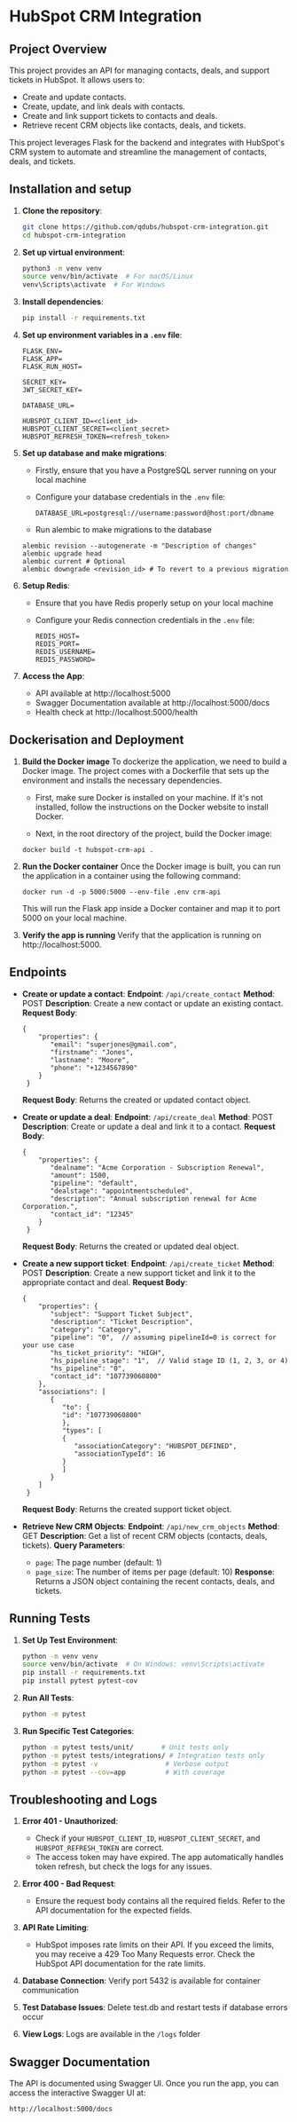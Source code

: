 # HubSpot CRM Integration

## Project Overview

This project provides an API for managing contacts, deals, and support tickets in HubSpot. It allows users to:

- Create and update contacts.
- Create, update, and link deals with contacts.
- Create and link support tickets to contacts and deals.
- Retrieve recent CRM objects like contacts, deals, and tickets.

This project leverages Flask for the backend and integrates with HubSpot's CRM system to automate and streamline the management of contacts, deals, and tickets.

## Installation and setup

1. **Clone the repository**:

   ```bash
   git clone https://github.com/qdubs/hubspot-crm-integration.git
   cd hubspot-crm-integration
   ```

2. **Set up virtual environment**:

   ```bash
   python3 -m venv venv
   source venv/bin/activate  # For macOS/Linux
   venv\Scripts\activate  # For Windows
   ```

3. **Install dependencies**:

   ```bash
   pip install -r requirements.txt
   ```

4. **Set up environment variables in a `.env` file**:

   ```env
   FLASK_ENV=
   FLASK_APP=
   FLASK_RUN_HOST=

   SECRET_KEY=
   JWT_SECRET_KEY=

   DATABASE_URL=

   HUBSPOT_CLIENT_ID=<client_id>
   HUBSPOT_CLIENT_SECRET=<client_secret>
   HUBSPOT_REFRESH_TOKEN=<refresh_token>
   ```

5. **Set up database and make migrations**:
   - Firstly, ensure that you have a PostgreSQL server running on your local machine
   - Configure your database credentials in the `.env` file:

     ```
     DATABASE_URL=postgresql://username:password@host:port/dbname
     ```
   
   - Run alembic to make migrations to the database

   ```
   alembic revision --autogenerate -m "Description of changes"
   alembic upgrade head
   alembic current # Optional
   alembic downgrade <revision_id> # To revert to a previous migration
   ```

6. **Setup Redis**:
   - Ensure that you have Redis properly setup on your local machine
   - Configure your Redis connection credentials in the `.env` file:

      ```
      REDIS_HOST=
      REDIS_PORT=
      REDIS_USERNAME=
      REDIS_PASSWORD=
      ```

7. **Access the App**:
   - API available at http://localhost:5000
   - Swagger Documentation available at http://localhost:5000/docs
   - Health check at http://localhost:5000/health


## Dockerisation and Deployment

1. **Build the Docker image**
   To dockerize the application, we need to build a Docker image. The project comes with a Dockerfile that sets up the environment and installs the necessary dependencies.

   - First, make sure Docker is installed on your machine. If it's not installed, follow the instructions on the Docker website to install Docker.

   - Next, in the root directory of the project, build the Docker image:

   ```
   docker build -t hubspot-crm-api .
   ```

2. **Run the Docker container**
   Once the Docker image is built, you can run the application in a container using the following command:

   ```
   docker run -d -p 5000:5000 --env-file .env crm-api
   ```

   This will run the Flask app inside a Docker container and map it to port 5000 on your local machine.

3. **Verify the app is running**
   Verify that the application is running on http://localhost:5000.
   

## Endpoints

- **Create or update a contact**:
  **Endpoint**: `/api/create_contact`
  **Method**: POST
  **Description**: Create a new contact or update an existing contact.
  **Request Body**:

  ```
  {
      "properties": {
         "email": "superjones@gmail.com",
         "firstname": "Jones",
         "lastname": "Moore",
         "phone": "+1234567890"
      }
   }
  ```

  **Request Body**: Returns the created or updated contact object.

- **Create or update a deal**:
  **Endpoint**: `/api/create_deal`
  **Method**: POST
  **Description**: Create or update a deal and link it to a contact.
  **Request Body**:

  ```
  {
      "properties": {
         "dealname": "Acme Corporation - Subscription Renewal",
         "amount": 1500,
         "pipeline": "default",
         "dealstage": "appointmentscheduled",
         "description": "Annual subscription renewal for Acme Corporation.",
         "contact_id": "12345"
      }
   }
  ```

  **Request Body**: Returns the created or updated deal object.

- **Create a new support ticket**:
  **Endpoint**: `/api/create_ticket`
  **Method**: POST
  **Description**: Create a new support ticket and link it to the appropriate contact and deal.
  **Request Body**:

  ```
  {
      "properties": {
         "subject": "Support Ticket Subject",
         "description": "Ticket Description",
         "category": "Category",
         "pipeline": "0",  // assuming pipelineId=0 is correct for your use case
         "hs_ticket_priority": "HIGH",
         "hs_pipeline_stage": "1",  // Valid stage ID (1, 2, 3, or 4)
         "hs_pipeline": "0",
         "contact_id": "107739060800"
      },
      "associations": [
         {
            "to": {
            "id": "107739060800"
            },
            "types": [
            {
               "associationCategory": "HUBSPOT_DEFINED",
               "associationTypeId": 16
            }
            ]
         }
      ]
   }
  ```

  **Request Body**: Returns the created support ticket object.

- **Retrieve New CRM Objects**:
  **Endpoint**: `/api/new_crm_objects`
  **Method**: GET
  **Description**: Get a list of recent CRM objects (contacts, deals, tickets).
  **Query Parameters**:
  - `page`: The page number (default: 1)
  - `page_size`: The number of items per page (default: 10)
    **Response**: Returns a JSON object containing the recent contacts, deals, and tickets.

## Running Tests

1. **Set Up Test Environment**:

   ```bash
   python -m venv venv
   source venv/bin/activate  # On Windows: venv\Scripts\activate
   pip install -r requirements.txt
   pip install pytest pytest-cov
   ```

2. **Run All Tests**:

   ```bash
   python -m pytest
   ```

3. **Run Specific Test Categories**:
   ```bash
   python -m pytest tests/unit/       # Unit tests only
   python -m pytest tests/integrations/ # Integration tests only
   python -m pytest -v                 # Verbose output
   python -m pytest --cov=app          # With coverage
   ```

## Troubleshooting and Logs

1. **Error 401 - Unauthorized**:

   - Check if your `HUBSPOT_CLIENT_ID`, `HUBSPOT_CLIENT_SECRET`, and `HUBSPOT_REFRESH_TOKEN` are correct.
   - The access token may have expired. The app automatically handles token refresh, but check the logs for any issues.

2. **Error 400 - Bad Request**:

   - Ensure the request body contains all the required fields. Refer to the API documentation for the expected fields.

3. **API Rate Limiting**:

   - HubSpot imposes rate limits on their API. If you exceed the limits, you may receive a 429 Too Many Requests error. Check the HubSpot API documentation for the rate limits.

4. **Database Connection**: Verify port 5432 is available for container communication

5. **Test Database Issues**: Delete test.db and restart tests if database errors occur

6. **View Logs**: Logs are available in the `/logs` folder


## Swagger Documentation

The API is documented using Swagger UI. Once you run the app, you can access the interactive Swagger UI at:

```
http://localhost:5000/docs
```
